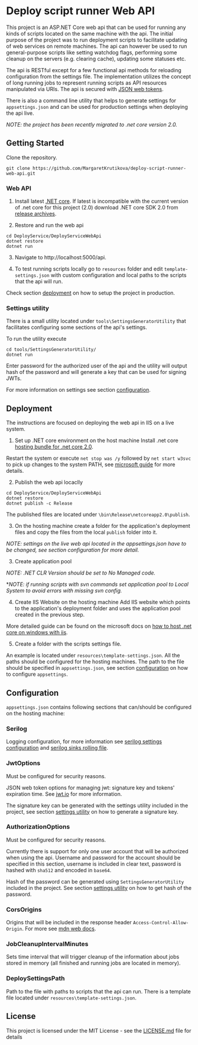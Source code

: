 # Deploy script runner Web API

This project is an ASP.NET Core web api that can be used for running any kinds of scripts located on the same machine with the api. The initial purpose of the project was to run deployment scripts to facilitate updating of web services on remote machines. The api can however be used to run general-purpose scripts like setting watchdog flags, performing some cleanup on the servers (e.g. clearing cache), updating some statuses etc.

The api is RESTful except for a few functional api methods for reloading configuration from the settings file. The implementation utilizes the concept of long running jobs to represent running scripts as API resources manipulated via URIs. The api is secured with [JSON web tokens](https://jwt.io/introduction/).

There is also a command line utility that helps to generate settings for `appsettings.json` and can be used for production settings when deploying the api live.

*NOTE: the project has been recently migrated to .net core version 2.0.*

## Getting Started

Clone the repository.
```shell
git clone https://github.com/MargaretKrutikova/deploy-script-runner-web-api.git
```

### Web API

1. Install latest [.NET core](https://www.microsoft.com/net/core). 
If latest is incompatible with the current version of .net core for this project (2.0)
download .NET core SDK 2.0 from [release archives](https://github.com/dotnet/core/blob/master/release-notes/download-archives/2.0.0-download.md).

2. Restore and run the web api
```shell
cd DeployService/DeployServiceWebApi
dotnet restore
dotnet run
```

3. Navigate to http://localhost:5000/api.

4. To test running scripts locally go to `resources` folder and edit `template-settings.json` with custom configuration and local paths to the scripts that the api will run.

Check section [deployment](#deployment) on how to setup the project in production.

### Settings utility

There is a small utility located under `tools\SettingsGeneratorUtility` that facilitates configuring some sections of the api's settings.

To run the utility execute

```
cd tools/SettingsGeneratorUtility/
dotnet run
```

Enter password for the authorized user of the api and the utility will output hash of the password and will generate a key that can be used for signing JWTs.

For more information on settings see section [configuration](#configuration).

## Deployment

The instructions are focused on deploying the web api in IIS on a live system.

1. Set up .NET core environment on the host machine
Install .net core [hosting bundle for .net core 2.0](https://aka.ms/dotnetcore.2.0.0-windowshosting).

Restart the system or execute `net stop was /y` followed by `net start w3svc` to pick up changes to the system PATH, see [microsoft guide](https://docs.microsoft.com/en-us/aspnet/core/publishing/iis?tabs=aspnetcore2x) for more details.

2. Publish the web api locaclly
```
cd DeployService/DeployServiceWebApi
dotnet restore
dotnet publish -c Release
```
The published files are located under `\bin\Release\netcoreapp2.0\publish`.

3. On the hosting machine create a folder for the application's deployment files and copy the files from the local `publish` folder into it.

*NOTE: settings on the live web api located in the appsettings.json have to be changed, see section configuration for more detail.*

3. Create application pool

*NOTE: .NET CLR Version should be set to No Managed code.*

**NOTE: if running scripts with svn commands set application pool to Local System
to avoid errors with missing svn config.*  

4. Create IIS Website on the hosting machine
Add IIS website which points to the application's deployment folder and uses the application pool created in the previous step. 

More detailed guide can be found on the microsoft docs on [how to host .net core on windows with iis](https://docs.microsoft.com/en-us/aspnet/core/publishing/iis?tabs=aspnetcore2x).

5. Create a folder with the scripts settings file.

An example is located under `resources\template-settings.json`.  All the paths should be configured for the hosting machines. The path to the file should be specified in `appsettings.json`, see section [configuration](#configuration) on how to configure `appsettings`.

## Configuration
`appsettings.json` contains following sections that can/should be configured on the hosting machine:

### Serilog

Logging configuration, for more information see [serilog settings configuration](https://github.com/serilog/serilog-settings-configuration) and [serilog sinks rolling file](https://github.com/serilog/serilog-sinks-rollingfile).

### JwtOptions

Must be configured for security reasons.

JSON web token options for managing jwt: signature key and tokens' expiration time. See [jwt.io](https://jwt.io/introduction/) for more information.

The signature key can be generated with the settings utility included in the project, see section [settings utility](#settings-utility) on how to generate a signature key.


### AuthorizationOptions

Must be configured for security reasons.

Currently there is support for only one user account that will be authorized when using the api. Username and password for the account should be specified in this section, username is included in clear text, password is hashed with `sha512` and encoded in `base64`.

Hash of the password can be generated using `SettingsGeneratorUtility` included in the project. See section [settings utility](#settings-utility) on how to get hash of the password.

### CorsOrigins

Origins that will be included in the response header `Access-Control-Allow-Origin`. For more see [mdn web docs](https://developer.mozilla.org/en-US/docs/Web/HTTP/Headers/Access-Control-Allow-Origin).

### JobCleanupIntervalMinutes

Sets time interval that will trigger cleanup of the information about jobs stored in memory
(all finished and running jobs are located in memory).

### DeploySettingsPath

Path to the file with paths to scripts that the api can run. There is a template file located under `resources\template-settings.json`.

## License

This project is licensed under the MIT License - see the [LICENSE.md](LICENSE.md) file for details